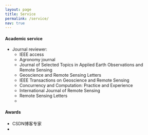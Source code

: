 ```yaml
---
layout: page
title: Service
permalink: /service/
nav: true
---
```


#### Academic service

- Journal reviewer: 
  - IEEE access  
  - Agronomy journal  
  - Journal of Selected Topics in Applied Earth Observations and Remote Sensing  
  - Geoscience and Remote Sensing Letters
  - IEEE Transactions on Geoscience and Remote Sensing
  - Concurrency and Computation: Practice and Experience
  - International Journal of Remote Sensing 
  - Remote Sensing Letters
  - 


#### Awards

- CSDN博客专家
- 

